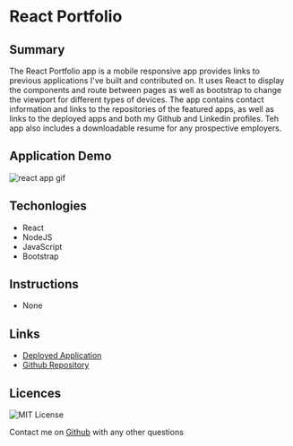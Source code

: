 # React Portfolio



## Summary

The React Portfolio app is a mobile responsive app provides links to previous applications I've built and contributed on. It uses React to display the components and route between pages as well as bootstrap to change the viewport for different types of devices. The app contains contact information and links to the repositories of the featured apps, as well as links to the deployed apps and both my Github and Linkedin profiles. Teh app also includes a downloadable resume for any prospective employers.

## Application Demo

![react app gif](ReactApp.gif)


## Techonlogies

- React
- NodeJS
- JavaScript
- Bootstrap

## Instructions

- None

## Links

- [Deployed Application](https://mgpierrelouis.github.io/reactportfolio/)
- [Github Repository](https://github.com/mgpierrelouis/reactportfolio/)

## Licences

![MIT License](https://img.shields.io/badge/License-MIT-yellow.svg)

Contact me on [Github](https://github.com/mgpierrelois) with any other questions


